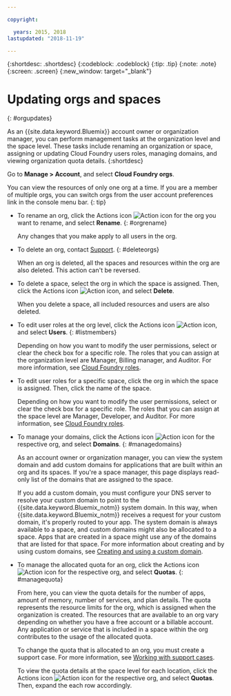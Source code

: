 ```yaml
---

copyright:

  years: 2015, 2018
lastupdated: "2018-11-19"

---
```


{:shortdesc: .shortdesc}
{:codeblock: .codeblock}
{:tip: .tip}
{:note: .note}
{:screen: .screen}
{:new_window: target="_blank"}


# Updating orgs and spaces
{: #orgupdates}

As an {{site.data.keyword.Bluemix}} account owner or organization manager, you can perform management tasks at the organization level and the space level. These tasks include renaming an organization or space, assigning or updating Cloud Foundry users roles, managing domains, and viewing organization quota details. 
{:shortdesc}

Go to **Manage > Account**, and select **Cloud Foundry orgs**.

You can view the resources of only one org at a time. If you are a member of multiple orgs, you can switch orgs from the user account preferences link in the console menu bar.
{: tip}

  * To rename an org, click the Actions icon ![Action icon](../icons/action-menu-icon.svg) for the org you want to rename, and select **Rename**.
    {: #orgrename}

    Any changes that you make apply to all users in the org.
    
  * To delete an org, contact [Support](/docs/get-support/howtogetsupport.html).
    {: #deleteorgs}
  
    When an org is deleted, all the spaces and resources within the org are also deleted. This action can't be reversed. 
    
  * To delete a space, select the org in which the space is assigned. Then, click the Actions icon ![Action icon](../icons/action-menu-icon.svg), and select **Delete**.

    When you delete a space, all included resources and users are also deleted. 
    
  * To edit user roles at the org level, click the Actions icon ![Action icon](../icons/action-menu-icon.svg), and select **Users**.
    {: #listmembers}
  
    Depending on how you want to modify the user permissions, select or clear the check box for a specific role. The roles that you can assign at the organization level are Manager, Billing manager, and Auditor. For more information, see [Cloud Foundry roles](/docs/iam/cfaccess.html#cfroles).
    
  * To edit user roles for a specific space, click the org in which the space is assigned. Then, click the name of the space. 

    Depending on how you want to modify the user permissions, select or clear the check box for a specific role. The roles that you can assign at the space level are Manager, Developer, and Auditor. For more information, see [Cloud Foundry roles](/docs/iam/cfaccess.html#cfroles).

  * To manage your domains, click the Actions icon ![Action icon](../icons/action-menu-icon.svg) for the respective org, and select **Domains**. 
{: #managedomains}

    As an account owner or organization manager, you can view the system domain and add custom domains for applications that are built within an org and its spaces. If you're a space manager, this page displays read-only list of the domains that are assigned to the space.
    
    If you add a custom domain, you must configure your DNS server to resolve your custom domain to point to the {{site.data.keyword.Bluemix_notm}} system domain. In this way, when {{site.data.keyword.Bluemix_notm}} receives a request for your custom domain, it's properly routed to your app. The system domain is always available to a space, and custom domains might also be allocated to a space. Apps that are created in a space might use any of the domains that are listed for that space. For more information about creating and by using custom domains, see [Creating and using a custom domain](/docs/apps/updapps.html#domain).

  * To manage the allocated quota for an org, click the Actions icon ![Action icon](../icons/action-menu-icon.svg) for the respective org, and select **Quotas**. 
    {: #managequota}
  
    From here, you can view the quota details for the number of apps, amount of memory, number of services, and plan details. The quota represents the resource limits for the org, which is assigned when the organization is created. The resources that are available to an org vary depending on whether you have a free account or a billable account. Any application or service that is included in a space within the org contributes to the usage of the allocated quota.
    
    To change the quota that is allocated to an org, you must create a support case. For more information, see [Working with support cases](/docs/get-support/opencase.html#open-case).
    
    To view the quota details at the space level for each location, click the Actions icon ![Action icon](../icons/action-menu-icon.svg) for the respective org, and select **Quotas**. Then, expand the each row accordingly. 
